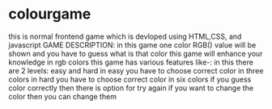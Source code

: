 # colourgame

this is normal frontend game which is devloped using HTML,CSS, and javascript 
GAME DESCRIPTION:
in this game one color RGB() value will be shown and you have to guess what is that color
this game will enhance your knowledge in rgb colors
this game has various features like-:
in this there are 2 levels: easy and hard
in easy you have to choose correct color in three colors
in hard you have to choose correct color in six colors
if you guess color correctly then there is option for try again 
if you want to change the color then you can change them
